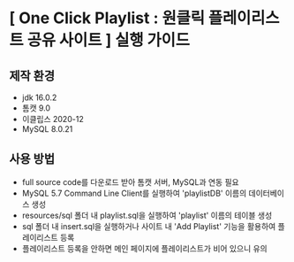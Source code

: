 # [ One Click Playlist : 원클릭 플레이리스트 공유 사이트 ] 실행 가이드

## 제작 환경
- jdk 16.0.2
- 톰캣 9.0
- 이클립스 2020-12
- MySQL 8.0.21

## 사용 방법
- full source code를 다운로드 받아 톰캣 서버, MySQL과 연동 필요
- MySQL 5.7 Command Line Client를 실행하여 'playlistDB' 이름의 데이터베이스 생성
- resources/sql 폴더 내 playlist.sql을 실행하여 'playlist' 이름의 테이블 생성
- sql 폴더 내 insert.sql을 실행하거나 사이트 내 'Add Playlist' 기능을 활용하여 플레이리스트 등록
- 플레이리스트 등록을 안하면 메인 페이지에 플레이리스트가 비어 있으니 유의